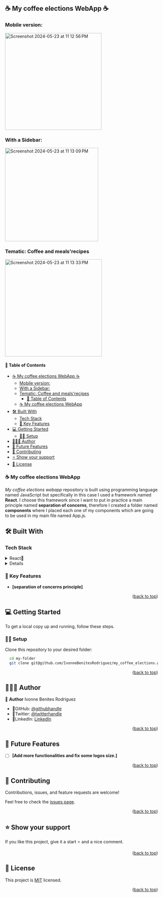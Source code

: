 
## ☕️ My coffee elections WebApp  ☕️

### Mobile version:<br/>
<img width="318" alt="Screenshot 2024-05-23 at 11 12 56 PM" src="https://github.com/IvonneBenitesRodriguez/my_coffee_elections/assets/22691013/c837ae1f-9986-443f-88e1-9d5bff30cb9c">

### With a Sidebar: <br/>
<img width="307" alt="Screenshot 2024-05-23 at 11 13 09 PM" src="https://github.com/IvonneBenitesRodriguez/my_coffee_elections/assets/22691013/71323faa-f600-49f2-8d98-f7b29569da56">

### Tematic: Coffee and meals'recipes <br/>
<img width="319" alt="Screenshot 2024-05-23 at 11 13 33 PM" src="https://github.com/IvonneBenitesRodriguez/my_coffee_elections/assets/22691013/a0fac53e-5c03-470a-a8bb-9fe40ce808a9">

#### 📗 Table of Contents

- [☕️ My coffee elections WebApp  ☕️](#️-my-coffee-elections-webapp--️)
  - [Mobile version:](#mobile-version)
  - [With a Sidebar: ](#with-a-sidebar-)
  - [Tematic: Coffee and meals'recipes ](#tematic-coffee-and-mealsrecipes-)
    - [📗 Table of Contents](#-table-of-contents)
  - [☕️ My coffee elections WebApp ](#️-my-coffee-elections-webapp-)
- [🛠 Built With ](#-built-with-)
  - [Tech Stack ](#tech-stack-)
  - [📕 Key Features ](#-key-features-)
- [💻 Getting Started ](#-getting-started-)
  - [💪🏻 Setup](#-setup)
- [👩🏽‍💻 Author ](#-author-)
- [🔭 Future Features ](#-future-features-)
- [🤝 Contributing ](#-contributing-)
- [⭐️ Show your support ](#️-show-your-support-)
- [📝 License ](#-license-)

<!-- PROJECT DESCRIPTION -->

### ☕️ My coffee elections WebApp <a name="about-project"></a>
*My coffee elections webapp* repository is built using programming language named JavaScript but specifically in this case I used a framework named **React**. 
I choose this framework since I want to put in practice a main principle named **separation of concerns**, therefore I created a folder named **components** where I placed each one of my components which are going to be used in my main file named App.js.<br/>

## 🛠 Built With <a name="built-with"></a>

### Tech Stack <a name="tech-stack"></a>

<details>
<summary>React📕</summary>
  <ul>
    <li><a href="https://react.dev/">React</a></li>
  </ul>
  </details>
  <details>
    </ul>
    </details>

### 📕 Key Features <a name="key-features"></a>
- **[separation of concerns principle]**

<p align="right">(<a href="#readme-top">back to top</a>)</p>

## 💻 Getting Started <a name="getting-started"></a>

To get a local copy up and running, follow these steps.

### 💪🏻 Setup

Clone this repository to your desired folder:


```sh
  cd my-folder
  git clone git@github.com/IvonneBenitesRodriguez/my_coffee_elections.git
```

<p align="right">(<a href="#readme-top">back to top</a>)</p>

## 👩🏽‍💻 Author <a name="author"></a>

🌸 **Author** Ivonne Benites Rodriguez <br/>

- 🌷GitHub: [@githubhandle](https://github.com/IvonneBenitesRodriguez)
- 🌷Twitter: [@twitterhandle](https://twitter.com/IvonneBenitesR)
- 🌷LinkedIn: [LinkedIn](https://www.linkedin.com/in/ivonnebenites/)
  

<p align="right">(<a href="#readme-top">back to top</a>)</p>

## 🔭 Future Features <a name="future-features"></a>

- [ ] **[Add more functionalities and fix some logos size.]**

<p align="right">(<a href="#readme-top">back to top</a>)</p>

## 🤝 Contributing <a name="contributing"></a>

Contributions, issues, and feature requests are welcome!

Feel free to check the [issues page](../../issues/).

<p align="right">(<a href="#readme-top">back to top</a>)</p>

## ⭐️ Show your support <a name="support"></a>

If you like this project, give it a start ⭐️ and a nice comment.

<p align="right">(<a href="#readme-top">back to top</a>)</p>

<!-- LICENSE -->

## 📝 License <a name="license"></a>

This project is [MIT](./LICENSE) licensed.

<p align="right">(<a href="#readme-top">back to top</a>)</p>

